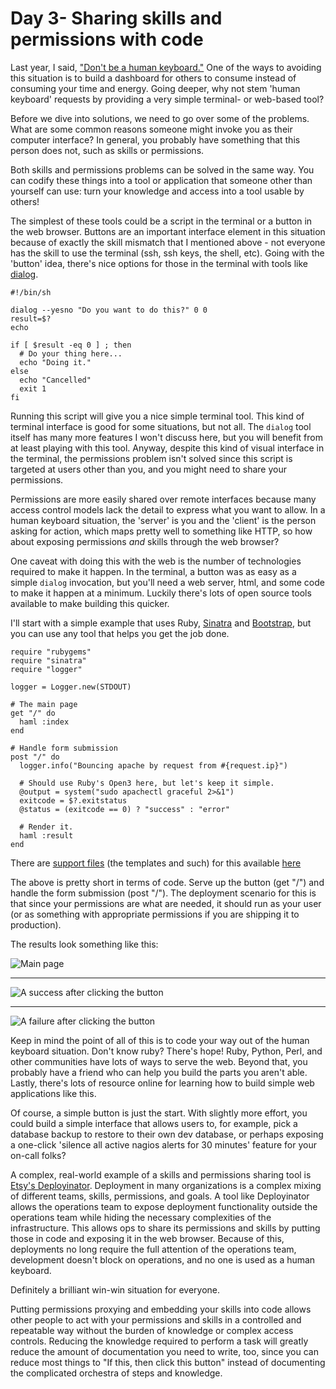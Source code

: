 # Day 3- Sharing skills and permissions with code

Last year, I said, ["Don't be a human
keyboard."](http://sysadvent.blogspot.com/2010/12/day-13-dont-be-human-keyboard.html)
One of the ways to avoiding this situation is to build a dashboard for others
to consume instead of consuming your time and energy. Going deeper, why not
stem 'human keyboard' requests by providing a very simple terminal- or
web-based tool?

Before we dive into solutions, we need to go over some of the problems. What
are some common reasons someone might invoke you as their computer interface?
In general, you probably have something that this person does not, such as
skills or permissions. 

Both skills and permissions problems can be solved in the same way. You can
codify these things into a tool or application that someone other than yourself
can use: turn your knowledge and access into a tool usable by others!

The simplest of these tools could be a script in the terminal or a button in
the web browser. Buttons are an important interface element in this situation
because of exactly the skill mismatch that I mentioned above - not everyone has
the skill to use the terminal (ssh, ssh keys, the shell, etc).  Going with the
'button' idea, there's nice options for those in the terminal with tools like
[dialog](http://invisible-island.net/dialog/). 

    #!/bin/sh

    dialog --yesno "Do you want to do this?" 0 0
    result=$?
    echo

    if [ $result -eq 0 ] ; then
      # Do your thing here...
      echo "Doing it."
    else
      echo "Cancelled"
      exit 1
    fi

Running this script will give you a nice simple terminal tool. This kind of
terminal interface is good for some situations, but not all. The `dialog` tool
itself has many more features I won't discuss here, but you will benefit from
at least playing with this tool. Anyway, despite this kind of visual interface
in the terminal, the permissions problem isn't solved since this script is
targeted at users other than you, and you might need to share your permissions.

Permissions are more easily shared over remote interfaces because many access
control models lack the detail to express what you want to allow. In a human
keyboard situation, the 'server' is you and the 'client' is the person asking
for action, which maps pretty well to something like HTTP, so how about
exposing permissions _and_ skills through the web browser?

One caveat with doing this with the web is the number of technologies required
to make it happen. In the terminal, a button was as easy as a simple `dialog`
invocation, but you'll need a web server, html, and some code to make it happen
at a minimum. Luckily there's lots of open source tools available to make
building this quicker.

I'll start with a simple example that uses Ruby,
[Sinatra](http://www.sinatrarb.com/) and
[Bootstrap](http://twitter.github.com/bootstrap/), but you can use any tool that
helps you get the job done.

    require "rubygems"
    require "sinatra"
    require "logger"

    logger = Logger.new(STDOUT)

    # The main page
    get "/" do
      haml :index
    end

    # Handle form submission
    post "/" do
      logger.info("Bouncing apache by request from #{request.ip}")

      # Should use Ruby's Open3 here, but let's keep it simple.
      @output = system("sudo apachectl graceful 2>&1")
      exitcode = $?.exitstatus
      @status = (exitcode == 0) ? "success" : "error"

      # Render it.
      haml :result
    end

There are [support
files](https://github.com/jordansissel/sysadvent/tree/master/2011/03/code/bounce-it)
(the templates and such) for this available
[here](https://github.com/jordansissel/sysadvent/tree/master/2011/03/code/bounce-it)

The above is pretty short in terms of code. Serve up the button (get "/") and
handle the form submission (post "/"). The deployment scenario for this is that
since your permissions are what are needed, it should run as your user (or as
something with appropriate permissions if you are shipping it to production).

The results look something like this:

![Main page](https://github.com/jordansissel/sysadvent/raw/master/2011/03/media/main-page.png)

---

![A success after clicking the button](https://github.com/jordansissel/sysadvent/raw/master/2011/03/media/success.png)

---

![A failure after clicking the button](https://github.com/jordansissel/sysadvent/raw/master/2011/03/media/failure.png)

Keep in mind the point of all of this is to code your way out of the human
keyboard situation. Don't know ruby? There's hope! Ruby, Python, Perl, and
other communities have lots of ways to serve the web. Beyond that, you probably
have a friend who can help you build the parts you aren't able. Lastly, there's
lots of resource online for learning how to build simple web applications like
this.

Of course, a simple button is just the start. With slightly more effort, you
could build a simple interface that allows users to, for example, pick a
database backup to restore to their own dev database, or perhaps exposing a
one-click 'silence all active nagios alerts for 30 minutes' feature for your
on-call folks?

A complex, real-world example of a skills and permissions sharing tool is
[Etsy's Deployinator](https://github.com/etsy/deployinator). Deployment in
many organizations is a complex mixing of different teams, skills,
permissions, and goals. A tool like Deployinator allows the operations team
to expose deployment functionality outside the operations team while hiding
the necessary complexities of the infrastructure. This allows ops to share
its permissions and skills by putting those in code and exposing it in the web
browser. Because of this, deployments no long require the full attention of
the operations team, development doesn't block on operations, and no one
is used as a human keyboard. 

Definitely a brilliant win-win situation for everyone.

Putting permissions proxying and embedding your skills into code allows other
people to act with your permissions and skills in a controlled and repeatable
way without the burden of knowledge or complex access controls. Reducing the
knowledge required to perform a task will greatly reduce the amount of
documentation you need to write, too, since you can reduce most things to "If
this, then click this button" instead of documenting the complicated orchestra
of steps and knowledge.
